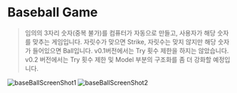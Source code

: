# Baseball Game

> 임의의 3자리 숫자(중복 불가)를 컴퓨터가 자동으로 만들고, 사용자가 해당 숫자를 맞추는 게임입니다. 자릿수가 맞으면 Strike, 자릿수는 맞지 않지만 해당 숫자가 들어있으면 Ball입니다. v0.1버전에서는 Try 횟수 제한을 하지는 않았습니다. v0.2 버전에서는 Try 횟수 제한 및 Model 부분의 구조화를 좀 더 강화할 예정입니다.

![baseBallScreenShot1](tastySwift/images/baseBall01.jpg)
![baseBallScreenShot2](tastySwift/images/baseBall02.jpg)